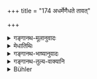 +++
title = "174 अधर्मेणैधते तावत्"

+++

<details><summary>गङ्गानथ-मूलानुवादः</summary>

For a time one prospers through unrighteousness, for a while he experiences good things, and for a time he conquers his enemies; but, after all, he perishes root and branch.—(174)
</details>

<details><summary>मेधातिथिः</summary>

**अधर्मेण** प्रभुद्रोहादिना **एधते** वृद्धिं लभते । **तावत्** तस्मिन्न् एव काले । ततो धनं ग्रामं वा प्राप्य, **ततो भद्राणि** बहुभृत्यगवाश्वादि संपत्तिलक्षणानि **पश्यत्य्** अनुभवति । **ततः सपत्नान्** अरीन् दरिद्राञ् **जयति** परिभवति । तर्हि धर्मे स्थितान् कुतश्चन कुसृतिहीना लभन्ते । अतस् तेषां दारिद्र्यशब्द ऐश्वर्ये परिभवः । **समूलं** च कियन्तं कालम् एवं भूत्वा सपुत्रज्ञातिधनबान्धवा उच्छिद्यन्ते । तस्माद् धर्मो न हातव्यः ॥ ४.१७४ ॥
</details>

<details><summary>गङ्गानथ-भाष्यानुवादः</summary>

‘*Through unrighteousness*,’—such as causing injury to his master, and
so forth—‘*he prospers*’—gains advancement.

‘*For a time*,’—for the time being only.

Then, ‘*for a while*’—after having gained riches and lands,—‘*he
experiences*’—enjoys—‘*good things*;’—*i.e*., such signs of prosperity
as the presence of many servants, the possession of cattle, horses, and
so forth.

Then, ‘*he conquers his enemies*’—*i.e*., ill-treats such persons as are
poor. What are meant by ‘enemies’ are those persons who, remaining firm
in the path of righteousness, do not have recourse to questionable means
of livelihood; and, in comparison to a rich person, the poverty of such
men would involve a certain amount of *insult*.

Having remained thus for some time, such persons become destroyed ‘*root
and branch*,’ ‘*i.e*., along with their children, relations and riches.

For these reasons, righteousness should not be forsaken.—(1 74).
</details>

<details><summary>गङ्गानथ-तुल्य-वाक्यानि</summary>

*Mahābhārata* (Anuśāsana, 92.4).—(Same as Manu, but reading
‘*Vardhatyadharmeṇa naraḥ*’ for ‘*adharmeṇaidhate tāvat*.’)
</details>

<details><summary>Bühler</summary>

174	He prospers for a while through unrighteousness, then he gains great good fortune, next he conquers his enemies, but (at last) he perishes (branch and) root.
</details>
